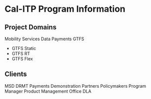 # Cal-ITP Program Information

## Project Domains
Mobility Services Data
Payments
GTFS
* GTFS Static
* GTFS RT
* GTFS Flex
## Clients
MSD
DRMT
Payments
Demonstration Partners
Policymakers
Program Manager
Product Management Office
DLA
